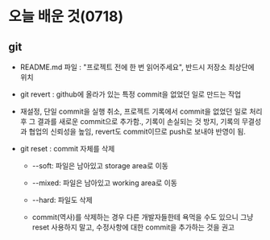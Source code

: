 # 오늘 배운 것(0718)
## git
-  README.md 파일 : "프로젝트 전에 한 번 읽어주세요", 반드시 저장소 최상단에 위치

-  git revert : github에 올라가 있는 특정 commit을 없었던 일로 만드는 작업 
  - 재설정, 단일 commit을 실행 취소, 프로젝트 기록에서 commit을 없었던 일로 처리 후 그 결과를 새로운 commit으로 추가함., 기록이 손실되는 것 방지, 기록의 무결성과 협업의 신뢰성을 높임, revert도 commit이므로 push로 보내야 반영이 됨.
- git reset : commit 자체를 삭제
  - --soft: 파일은 남아있고 storage area로 이동
  - --mixed: 파일은 남아있고 working area로 이동
  - --hard: 파일도 삭제

  - commit(역사)를 삭제하는 경우 다른 개발자들한테 욕먹을 수도 있으니 그냥 reset 사용하지 말고, 수정사항에 대한 commit을 추가하는 것을 권고